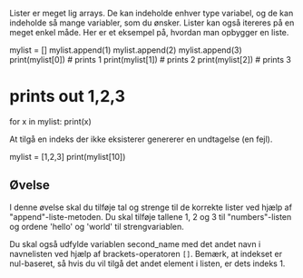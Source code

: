 Lister er meget lig arrays. De kan indeholde enhver type variabel, og de kan indeholde så mange variabler, som du ønsker. Lister kan også itereres på en meget enkel måde. Her er et eksempel på, hvordan man opbygger en liste.

mylist = []
mylist.append(1)
mylist.append(2)
mylist.append(3)
print(mylist[0]) # prints 1
print(mylist[1]) # prints 2
print(mylist[2]) # prints 3

# prints out 1,2,3
for x in mylist:
    print(x)

At tilgå en indeks der ikke eksisterer genererer en undtagelse (en fejl).

mylist = [1,2,3]
print(mylist[10])

Øvelse
--------

I denne øvelse skal du tilføje tal og strenge til de korrekte lister ved hjælp af "append"-liste-metoden. Du skal tilføje tallene 1, 2 og 3 til "numbers"-listen og ordene 'hello' og 'world' til strengvariablen.

Du skal også udfylde variablen second_name med det andet navn i navnelisten ved hjælp af brackets-operatoren `[]`. Bemærk, at indekset er nul-baseret, så hvis du vil tilgå det andet element i listen, er dets indeks 1.